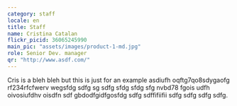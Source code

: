 ```yaml
---
category: staff
locale: en
title: Staff
name: Cristina Catalan
flickr_picid: 36065245990
main_pic: "assets/images/product-1-md.jpg"
role: Senior Dev. manager
qr: "http://www.asdf.com/"
---
```


Cris is a bleh bleh but this is
just for an example asdiufh oqftg7qo8sdygaofg
rf234rfcfwerv wegsfdg sdfg sg sdfg sfdg sfdg sfg
nvbd78 fgois udfh oivosiufdhv oisdfn
sdf gbdodfgidfgosfdg sdfg sdffifiifii sdfg sdfg
sdfg sdfg.

